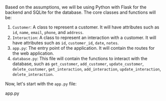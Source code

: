Based on the assumptions, we will be using Python with Flask for the backend and SQLite for the database. The core classes and functions will be:

1. `Customer`: A class to represent a customer. It will have attributes such as `id`, `name`, `email`, `phone`, and `address`.
2. `Interaction`: A class to represent an interaction with a customer. It will have attributes such as `id`, `customer_id`, `date`, `notes`.
3. `app.py`: The entry point of the application. It will contain the routes for the web application.
4. `database.py`: This file will contain the functions to interact with the database, such as `get_customer`, `add_customer`, `update_customer`, `delete_customer`, `get_interaction`, `add_interaction`, `update_interaction`, `delete_interaction`.

Now, let's start with the `app.py` file:

app.py
